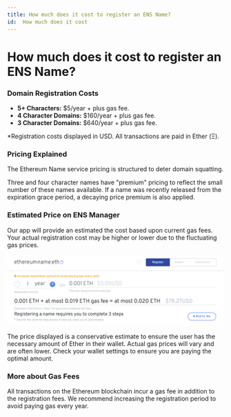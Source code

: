 ```yaml
---
title: How much does it cost to register an ENS Name?
id:  How much does it cost
---
```


# How much does it cost to register an ENS Name?

### Domain Registration Costs

* **5+ Characters:** $5/year + plus gas fee.
* **4 Character Domains:** $160/year + plus gas fee.
* **3 Character Domains:** $640/year + plus gas fee.

*Registration costs displayed in USD. All transactions are paid in Ether (Ξ).

### Pricing Explained

The Ethereum Name service pricing is structured to deter domain squatting.

Three and four character names have "premium" pricing to reflect the small number of these names available. If a name was recently released from the expiration grace period, a decaying price premium is also applied.

### Estimated Price on ENS Manager

Our app will provide an estimated the cost based upon current gas fees. Your actual registration cost may be higher or lower due to the fluctuating gas prices.


![Total = (Yearly Registration Cost \* Years) + Gas.](img/register-costs-1.png "Total = (Yearly Registration Cost \* Years) + Gas.")


The price displayed is a conservative estimate to ensure the user has the necessary amount of Ether in their wallet. Actual gas prices will vary and are often lower. Check your wallet settings to ensure you are paying the optimal amount.

### More about Gas Fees

All transactions on the Ethereum blockchain incur a gas fee in addition to the registration fees. We recommend increasing the registration period to avoid paying gas every year.

